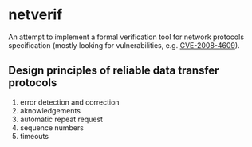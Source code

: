 # netverif

An attempt to implement a formal verification tool for network protocols specification (mostly looking for vulnerabilities, e.g. [CVE-2008-4609](https://nvd.nist.gov/vuln/detail/CVE-2008-4609)).

## Design principles of reliable data transfer protocols

1. error detection and correction
2. aknowledgements
3. automatic repeat request
4. sequence numbers
5. timeouts
